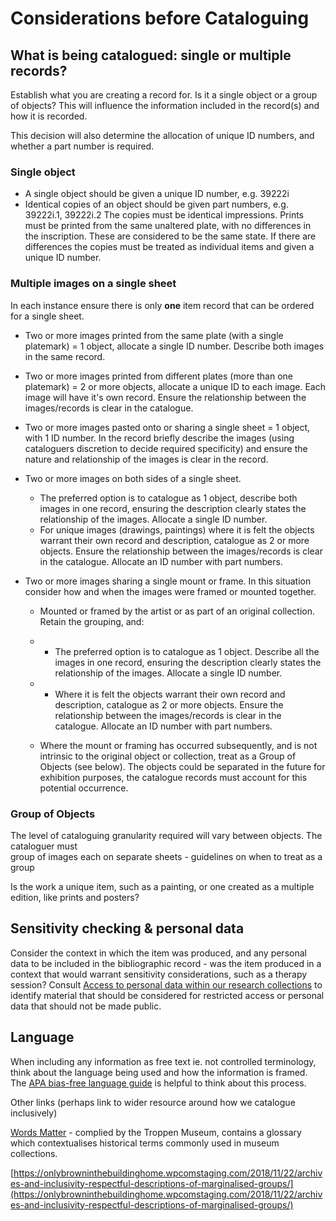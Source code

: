 # Considerations before Cataloguing

## What is being catalogued: single or multiple records?

Establish what you are creating a record for. Is it a single object or a group of objects? This will influence the information included in the record\(s\) and how it is recorded. 

This decision will also determine the allocation of unique ID numbers, and whether a part number is required. 

### Single object

* A single object should be given a unique ID number, e.g. 39222i 
* Identical copies of an object should be given part numbers, e.g. 39222i.1, 39222i.2 The copies must be identical impressions. Prints must be printed from the same unaltered plate, with no differences in the inscription. These are considered to be the same state. If there are differences the copies must be treated as individual items and given a unique ID number. 

### **Multiple images on a single sheet**

In each instance ensure there is only **one** item record that can be ordered for a single sheet. 

* Two or more images printed from the same plate \(with a single platemark\) = 1 object, allocate a single ID number. Describe both images in the same record. 
* Two or more images printed from different plates \(more than one platemark\) = 2 or more objects, allocate a unique ID to each image. Each image will have it's own record. Ensure the relationship between the images/records is clear in the catalogue. 
* Two or more images pasted onto or sharing a single sheet = 1 object, with 1 ID number. In the record briefly describe the images \(using cataloguers discretion to decide required specificity\) and ensure the nature and relationship of the images is clear in the record.  
* Two or more images on both sides of a single sheet. 
  * The preferred option is to catalogue as 1 object, describe both images in one record, ensuring the description clearly states the relationship of the images. Allocate a single ID number.
  * For unique images \(drawings, paintings\) where it is felt the objects warrant their own record and description, catalogue as 2 or more objects. Ensure the relationship between the images/records is clear in the catalogue. Allocate an ID number with part numbers. 
* Two or more images sharing a single mount or frame. In this situation consider how and when the images were framed or mounted together.   


  * Mounted or framed by the artist or as part of an original collection. Retain the grouping, and:



  * * The preferred option is to catalogue as 1 object. Describe all the images in one record, ensuring the description clearly states the relationship of the images. Allocate a single ID number.
  * * Where it is felt the objects warrant their own record and description, catalogue as 2 or more objects. Ensure the relationship between the images/records is clear in the catalogue. Allocate an ID number with part numbers. 
  * Where the mount or framing has occurred subsequently, and is not intrinsic to the original object or collection, treat as a Group of Objects \(see below\). The objects could be separated in the future for exhibition purposes, the catalogue records must account for this potential occurrence. 

### Group of Objects

The level of cataloguing granularity required will vary between objects. The cataloguer must   
group of images each on separate sheets - guidelines on when to treat as a group

Is the work a unique item, such as a painting, or one created as a multiple edition, like prints and posters? 

## Sensitivity checking & personal data 

Consider the context in which the item was produced, and any personal data to be included in the bibliographic record - was the item produced in a context that would warrant sensitivity considerations, such as a therapy session? Consult [Access to personal data within our research collections](http://wellcomelibrary.org/content/documents/policy-documents/access-to-personal-data.pdf) to identify material that should be considered for restricted access or personal data that should not be made public.

## Language 

When including any information as free text ie. not controlled terminology, think about the language being used and how the information is framed. The [APA bias-free language guide](https://apastyle.apa.org/style-grammar-guidelines/bias-free-language) is helpful to think about this process. 

Other links \(perhaps link to wider resource around how we catalogue inclusively\)

[Words Matter](https://www.tropenmuseum.nl/en/about-tropenmuseum/words-matter-publication) - complied by the Troppen Museum, contains a glossary which contextualises historical terms commonly used in museum collections.

[https://onlybrowninthebuildinghome.wpcomstaging.com/2018/11/22/archives-and-inclusivity-respectful-descriptions-of-marginalised-groups/](https://onlybrowninthebuildinghome.wpcomstaging.com/2018/11/22/archives-and-inclusivity-respectful-descriptions-of-marginalised-groups/)  


